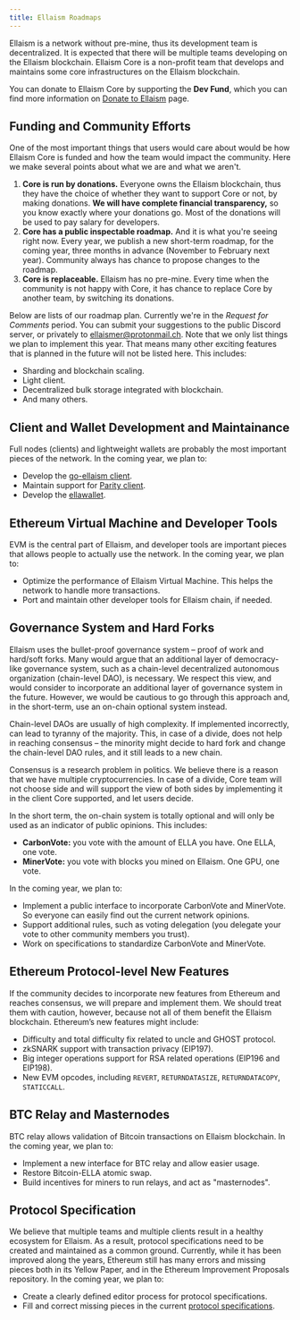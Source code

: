 ```yaml
---
title: Ellaism Roadmaps
---
```


Ellaism is a network without pre-mine, thus its development team is
decentralized. It is expected that there will be multiple teams developing on
the Ellaism blockchain. Ellaism Core is a non-profit team that develops and
maintains some core infrastructures on the Ellaism blockchain.

You can donate to Ellaism Core by supporting the **Dev Fund**, which you can
find more information on [Donate to Ellaism](/donations/) page.

## Funding and Community Efforts

One of the most important things that users would care about would be how
Ellaism Core is funded and how the team would impact the community. Here we make
several points about what we are and what we aren't.

1. **Core is run by donations.** Everyone owns the Ellaism blockchain, thus they
   have the choice of whether they want to support Core or not, by making
   donations. **We will have complete financial transparency,** so you know
   exactly where your donations go. Most of the donations will be used to pay
   salary for developers.
2. **Core has a public inspectable roadmap.** And it is what you're seeing right
   now. Every year, we publish a new short-term roadmap, for the coming year,
   three months in advance (November to February next year). Community always
   has chance to propose changes to the roadmap.
2. **Core is replaceable.** Ellaism has no pre-mine. Every time when the
   community is not happy with Core, it has chance to replace Core by another
   team, by switching its donations.
   
Below are lists of our roadmap plan. Currently we're in the *Request for
Comments* period. You can submit your suggestions to the public Discord server,
or privately to [ellaismer@protonmail.ch](mailto:ellaismer@protonmail.ch). Note
that we only list things we plan to implement this year. That means many other
exciting features that is planned in the future will not be listed here. This
includes:

* Sharding and blockchain scaling.
* Light client.
* Decentralized bulk storage integrated with blockchain.
* And many others.

## Client and Wallet Development and Maintainance

Full nodes (clients) and lightweight wallets are probably the most important
pieces of the network. In the coming year, we plan to:

* Develop the [go-ellaism client](https://github.com/ellaism/go-ellaism).
* Maintain support for [Parity
  client](https://github.com/ellaism/parity-config).
* Develop the [ellawallet](https://ellaism.github.io/ellawallet).

## Ethereum Virtual Machine and Developer Tools

EVM is the central part of Ellaism, and developer tools are important pieces
that allows people to actually use the network. In the coming year, we plan to:

* Optimize the performance of Ellaism Virtual Machine. This helps the network to
  handle more transactions.
* Port and maintain other developer tools for Ellaism chain, if needed.

## Governance System and Hard Forks

Ellaism uses the bullet-proof governance system – proof of work and hard/soft
forks. Many would argue that an additional layer of democracy-like governance
system, such as a chain-level decentralized autonomous organization (chain-level
DAO), is necessary. We respect this view, and would consider to incorporate an
additional layer of governance system in the future. However, we would be
cautious to go through this approach and, in the short-term, use an on-chain
optional system instead.

Chain-level DAOs are usually of high complexity. If implemented incorrectly, can
lead to tyranny of the majority. This, in case of a divide, does not help in
reaching consensus – the minority might decide to hard fork and change the
chain-level DAO rules, and it still leads to a new chain.

Consensus is a research problem in politics. We believe there is a reason that
we have multiple cryptocurrencies. In case of a divide, Core team will not
choose side and will support the view of both sides by implementing it in the
client Core supported, and let users decide.

In the short term, the on-chain system is totally optional and will only be used
as an indicator of public opinions. This includes:

* **CarbonVote:** you vote with the amount of ELLA you have. One ELLA, one vote.
* **MinerVote:** you vote with blocks you mined on Ellaism. One GPU, one vote.

In the coming year, we plan to:

* Implement a public interface to incorporate CarbonVote and MinerVote. So
  everyone can easily find out the current network opinions.
* Support additional rules, such as voting delegation (you delegate your vote to
  other community members you trust).
* Work on specifications to standardize CarbonVote and MinerVote.

## Ethereum Protocol-level New Features

If the community decides to incorporate new features from Ethereum and reaches
consensus, we will prepare and implement them. We should treat them with
caution, however, because not all of them benefit the Ellaism blockchain.
Ethereum’s new features might include:

* Difficulty and total difficulty fix related to uncle and GHOST protocol.
* zkSNARK support with transaction privacy (EIP197).
* Big integer operations support for RSA related operations (EIP196 and EIP198).
* New EVM opcodes, including `REVERT`, `RETURNDATASIZE`, `RETURNDATACOPY`, `STATICCALL`.

## BTC Relay and Masternodes

BTC relay allows validation of Bitcoin transactions on Ellaism blockchain. In
the coming year, we plan to:

* Implement a new interface for BTC relay and allow easier usage.
* Restore Bitcoin-ELLA atomic swap.
* Build incentives for miners to run relays, and act as "masternodes".

## Protocol Specification

We believe that multiple teams and multiple clients result in a healthy
ecosystem for Ellaism. As a result, protocol specifications need to be created
and maintained as a common ground. Currently, while it has been improved along
the years, Ethereum still has many errors and missing pieces both in its Yellow
Paper, and in the Ethereum Improvement Proposals repository. In the coming year,
we plan to:

* Create a clearly defined editor process for protocol specifications.
* Fill and correct missing pieces in the current [protocol
  specifications](https://github.com/ellaism/specs).
